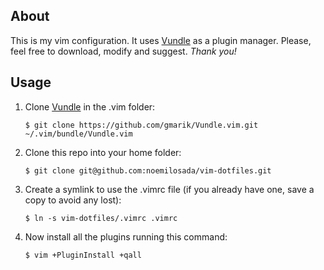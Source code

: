 ## About
This is my vim configuration. It uses [Vundle] as a plugin manager.
Please, feel free to download, modify and suggest.
*Thank you!*

## Usage
1. Clone [Vundle] in the .vim folder:

    `$ git clone https://github.com/gmarik/Vundle.vim.git ~/.vim/bundle/Vundle.vim`

2. Clone this repo into your home folder:

    `$ git clone git@github.com:noemilosada/vim-dotfiles.git`

3. Create a symlink to use the .vimrc file (if you already have one, save a copy to avoid any lost):

    `$ ln -s vim-dotfiles/.vimrc .vimrc`

4. Now install all the plugins running this command:

    `$ vim +PluginInstall +qall`

[Vundle]:http://github.com/gmarik/vundle
